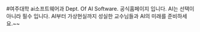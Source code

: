 #여주대학 ai소프트웨어과
Dept. Of AI Software.
공식홈페이지 입니다. AI는 선택이 아니라 필수 입니다. AI부터 가상현실까지 성실한 교수님들과 AI의 미래를 준비하세요.~~


